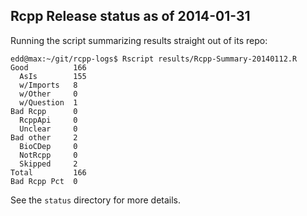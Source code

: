 
Rcpp Release status as of 2014-01-31
------------------------------------

Running the script summarizing results straight out of its repo:

    edd@max:~/git/rcpp-logs$ Rscript results/Rcpp-Summary-20140112.R 
    Good          166 
      AsIs        155
      w/Imports   8 
      w/Other     0 
      w/Question  1 
    Bad Rcpp      0 
      RcppApi     0 
      Unclear     0 
    Bad other     2 
      BioCDep     0 
      NotRcpp     0 
      Skipped     2 
    Total         166 
    Bad Rcpp Pct  0

See the `status` directory for more details.
